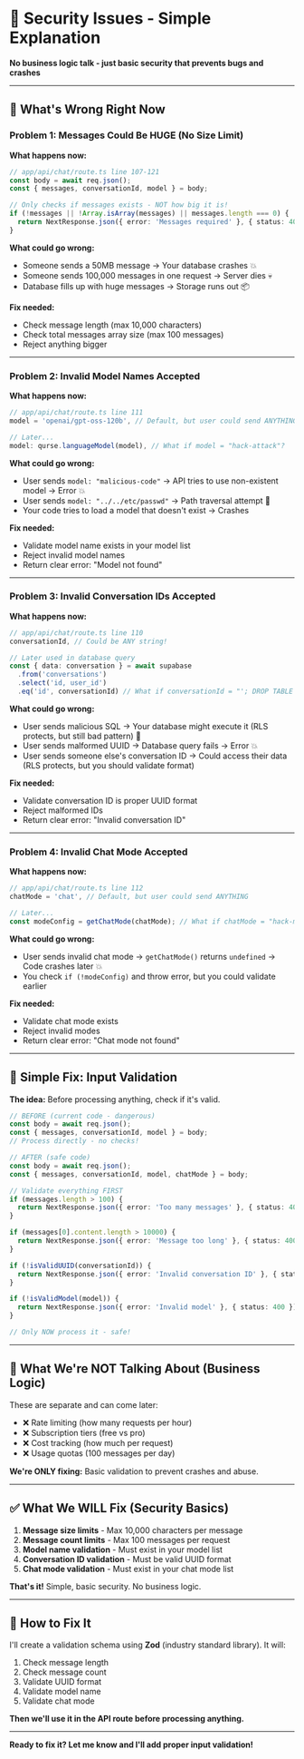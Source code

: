 # 🔐 Security Issues - Simple Explanation

**No business logic talk - just basic security that prevents bugs and crashes**

---

## 🚨 What's Wrong Right Now

### Problem 1: Messages Could Be HUGE (No Size Limit)

**What happens now:**
```typescript
// app/api/chat/route.ts line 107-121
const body = await req.json();
const { messages, conversationId, model } = body;

// Only checks if messages exists - NOT how big it is!
if (!messages || !Array.isArray(messages) || messages.length === 0) {
  return NextResponse.json({ error: 'Messages required' }, { status: 400 });
}
```

**What could go wrong:**
- Someone sends a 50MB message → Your database crashes 💥
- Someone sends 100,000 messages in one request → Server dies 💀
- Database fills up with huge messages → Storage runs out 📦

**Fix needed:**
- Check message length (max 10,000 characters)
- Check total messages array size (max 100 messages)
- Reject anything bigger

---

### Problem 2: Invalid Model Names Accepted

**What happens now:**
```typescript
// app/api/chat/route.ts line 111
model = 'openai/gpt-oss-120b', // Default, but user could send ANYTHING

// Later...
model: qurse.languageModel(model), // What if model = "hack-attack"?
```

**What could go wrong:**
- User sends `model: "malicious-code"` → API tries to use non-existent model → Error 💥
- User sends `model: "../../etc/passwd"` → Path traversal attempt 🚨
- Your code tries to load a model that doesn't exist → Crashes

**Fix needed:**
- Validate model name exists in your model list
- Reject invalid model names
- Return clear error: "Model not found"

---

### Problem 3: Invalid Conversation IDs Accepted

**What happens now:**
```typescript
// app/api/chat/route.ts line 110
conversationId, // Could be ANY string!

// Later used in database query
const { data: conversation } = await supabase
  .from('conversations')
  .select('id, user_id')
  .eq('id', conversationId) // What if conversationId = "'; DROP TABLE messages; --"?
```

**What could go wrong:**
- User sends malicious SQL → Your database might execute it (RLS protects, but still bad pattern) 🚨
- User sends malformed UUID → Database query fails → Error 💥
- User sends someone else's conversation ID → Could access their data (RLS protects, but you should validate format)

**Fix needed:**
- Validate conversation ID is proper UUID format
- Reject malformed IDs
- Return clear error: "Invalid conversation ID"

---

### Problem 4: Invalid Chat Mode Accepted

**What happens now:**
```typescript
// app/api/chat/route.ts line 112
chatMode = 'chat', // Default, but user could send ANYTHING

// Later...
const modeConfig = getChatMode(chatMode); // What if chatMode = "hack-mode"?
```

**What could go wrong:**
- User sends invalid chat mode → `getChatMode()` returns `undefined` → Code crashes later 💥
- You check `if (!modeConfig)` and throw error, but you could validate earlier

**Fix needed:**
- Validate chat mode exists
- Reject invalid modes
- Return clear error: "Chat mode not found"

---

## 🎯 Simple Fix: Input Validation

**The idea:** Before processing anything, check if it's valid.

```typescript
// BEFORE (current code - dangerous)
const body = await req.json();
const { messages, conversationId, model } = body;
// Process directly - no checks!

// AFTER (safe code)
const body = await req.json();
const { messages, conversationId, model, chatMode } = body;

// Validate everything FIRST
if (messages.length > 100) {
  return NextResponse.json({ error: 'Too many messages' }, { status: 400 });
}

if (messages[0].content.length > 10000) {
  return NextResponse.json({ error: 'Message too long' }, { status: 400 });
}

if (!isValidUUID(conversationId)) {
  return NextResponse.json({ error: 'Invalid conversation ID' }, { status: 400 });
}

if (!isValidModel(model)) {
  return NextResponse.json({ error: 'Invalid model' }, { status: 400 });
}

// Only NOW process it - safe!
```

---

## 📝 What We're NOT Talking About (Business Logic)

These are separate and can come later:

- ❌ Rate limiting (how many requests per hour)
- ❌ Subscription tiers (free vs pro)
- ❌ Cost tracking (how much per request)
- ❌ Usage quotas (100 messages per day)

**We're ONLY fixing:** Basic validation to prevent crashes and abuse.

---

## ✅ What We WILL Fix (Security Basics)

1. **Message size limits** - Max 10,000 characters per message
2. **Message count limits** - Max 100 messages per request
3. **Model name validation** - Must exist in your model list
4. **Conversation ID validation** - Must be valid UUID format
5. **Chat mode validation** - Must exist in your chat mode list

**That's it!** Simple, basic security. No business logic.

---

## 🔧 How to Fix It

I'll create a validation schema using **Zod** (industry standard library). It will:

1. Check message length
2. Check message count
3. Validate UUID format
4. Validate model name
5. Validate chat mode

**Then we'll use it in the API route before processing anything.**

---

**Ready to fix it? Let me know and I'll add proper input validation!**

